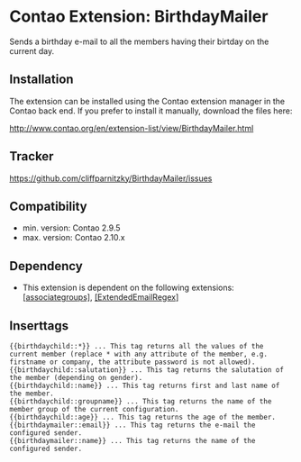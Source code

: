 Contao Extension: BirthdayMailer
================================

Sends a birthday e-mail to all the members having their birtday on the current day.


Installation
------------

The extension can be installed using the Contao extension manager in the Contao
back end. If you prefer to install it manually, download the files here:

http://www.contao.org/en/extension-list/view/BirthdayMailer.html


Tracker
-------

https://github.com/cliffparnitzky/BirthdayMailer/issues


Compatibility
-------------

- min. version: Contao 2.9.5
- max. version: Contao 2.10.x


Dependency
----------

- This extension is dependent on the following extensions: [[associategroups]](http://contao.org/de/extension-list/view/associategroups.de.html), [[ExtendedEmailRegex]](http://contao.org/de/extension-list/view/ExtendedEmailRegex.de.html)


Inserttags
----------

    {{birthdaychild::*}} ... This tag returns all the values of the current member (replace * with any attribute of the member, e.g. firstname or company, the attribute password is not allowed).
    {{birthdaychild::salutation}} ... This tag returns the salutation of the member (depending on gender).
    {{birthdaychild::name}} ... This tag returns first and last name of the member.
    {{birthdaychild::groupname}} ... This tag returns the name of the member group of the current configuration.
    {{birthdaychild::age}} ... This tag returns the age of the member.
    {{birthdaymailer::email}} ... This tag returns the e-mail the configured sender.
    {{birthdaymailer::name}} ... This tag returns the name of the configured sender.